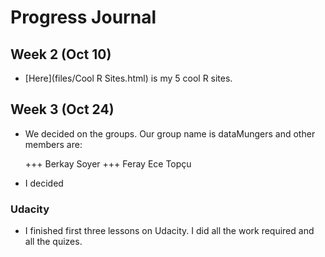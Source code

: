 # Progress Journal

## Week 2 (Oct 10)

+ [Here](files/Cool R Sites.html) is my 5 cool R sites. 

## Week 3 (Oct 24)

+ We decided on the groups. Our group name is dataMungers and other members are:

    +++ Berkay Soyer
    +++ Feray Ece Topçu

+ I decided 

### Udacity 

+ I finished first three lessons on Udacity. I did all the work required and all the quizes.


